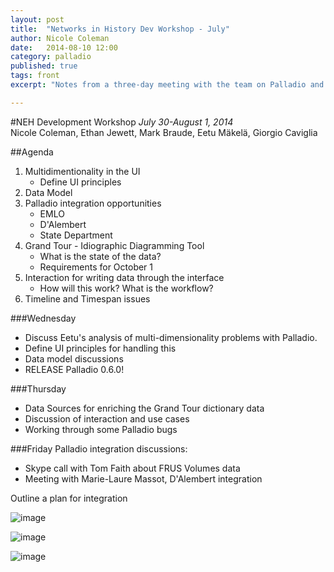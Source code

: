 ```yaml
---
layout: post
title:  "Networks in History Dev Workshop - July"
author: Nicole Coleman
date:   2014-08-10 12:00
category: palladio
published: true
tags: front
excerpt: "Notes from a three-day meeting with the team on Palladio and Idiographic diagramming tool for linked data."

---
```


#NEH Development Workshop
_July 30-August 1, 2014_  
Nicole Coleman, Ethan Jewett, Mark Braude, Eetu Mäkelä, Giorgio Caviglia


##Agenda

1. Multidimentionality in the UI	
	* Define UI principles	
2. Data Model
3. Palladio integration opportunities
	* EMLO
	* D'Alembert
	* State Department
4. Grand Tour - Idiographic Diagramming Tool
    * What is the state of the data?
    * Requirements for October 1
5. Interaction for writing data through the interface
	* How will this work? What is the workflow?
6. Timeline and Timespan issues


###Wednesday
* Discuss Eetu's analysis of multi-dimensionality problems with Palladio.
* Define UI principles for handling this
* Data model discussions
* RELEASE Palladio 0.6.0!

###Thursday
* Data Sources for enriching the Grand Tour dictionary data 
* Discussion of interaction and use cases 
* Working through some Palladio bugs


###Friday
Palladio integration discussions:  

* Skype call with Tom Faith about FRUS Volumes data
* Meeting with Marie-Laure Massot, D'Alembert integration

Outline a plan for integration  

![image](/img/20140731_dev_meeting_agenda.jpg)

![image](/img/20140731_dev_meeting_notes.jpg)  

![image](/img/20140731_dev_meeting_notes2.jpg)
